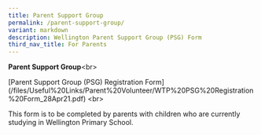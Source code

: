 ```yaml
---
title: Parent Support Group
permalink: /parent-support-group/
variant: markdown
description: Wellington Parent Support Group (PSG) Form
third_nav_title: For Parents
---
```

<p><strong>Parent Support Group</strong>&lt;br&gt;</p>
<p>[Parent Support Group (PSG) Registration Form](/files/Useful%20Links/Parent%20Volunteer/WTP%20PSG%20Registration%20Form_28Apr21.pdf)
&lt;br&gt;</p>
<p>This form is to be completed by parents with children who are currently
studying in Wellington Primary School.</p>